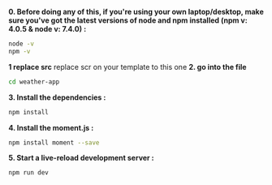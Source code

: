 **0. Before doing any of this, if you're using your own laptop/desktop, make sure you've got the latest versions of node and npm installed (npm v: 4.0.5 & node v: 7.4.0) :**

```sh
node -v
npm -v
```

**1 replace src**
replace scr on your template to this one 
**2. go into the file**
```sh
cd weather-app
```
**3. Install the dependencies :**

```sh
npm install
```

**4. Install the moment.js :**

```sh
npm install moment --save
```
**5. Start a live-reload development server :**

```sh
npm run dev
```

